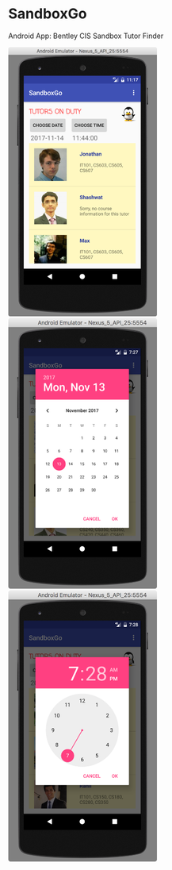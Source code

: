 # SandboxGo
Android App: Bentley CIS Sandbox Tutor Finder

<img src="images/ss1.png" alt="screenshot" style="width: 300px;"/>
<img src="images/ss2.png" alt="screenshot" style="width: 300px;"/>
<img src="images/ss3.png" alt="screenshot" style="width: 300px;"/>
